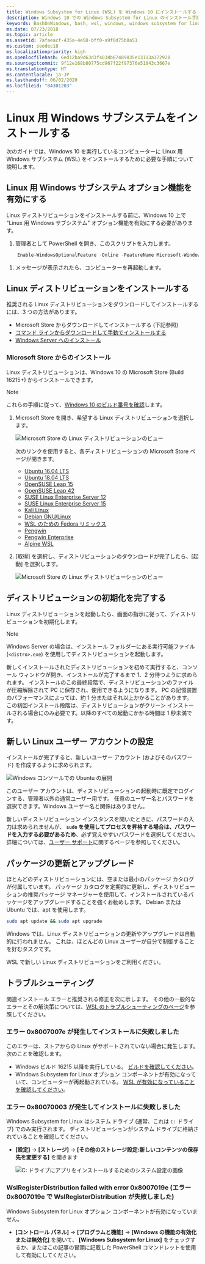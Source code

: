 ```yaml
---
title: Windows Subsystem for Linux (WSL) を Windows 10 にインストールする
description: Windows 10 での Windows Subsystem for Linux のインストール手順。
keywords: BashOnWindows, bash, wsl, windows, windows subsystem for linux, windowssubsystem, ubuntu, debian, suse, windows 10, インストール
ms.date: 07/23/2018
ms.topic: article
ms.assetid: 7afaeacf-435a-4e58-bff0-a9f0d75b8a51
ms.custom: seodec18
ms.localizationpriority: high
ms.openlocfilehash: 6ed12ba9d63d3f4038b67489035e13113a372928
ms.sourcegitcommit: 9f12e168b80775cd967f22f97376e51043c3667e
ms.translationtype: HT
ms.contentlocale: ja-JP
ms.lasthandoff: 06/02/2020
ms.locfileid: "84301203"
---
```

# <a name="install-windows-subsystem-for-linux"></a>Linux 用 Windows サブシステムをインストールする

次のガイドでは、Windows 10 を実行しているコンピューターに Linux 用 Windows サブシステム (WSL) をインストールするために必要な手順について説明します。

## <a name="enable-the-windows-subsystem-for-linux-optional-feature"></a>Linux 用 Windows サブシステム オプション機能を有効にする

Linux ディストリビューションをインストールする前に、Windows 10 上で "Linux 用 Windows サブシステム" オプション機能を有効にする必要があります。

1. 管理者として PowerShell を開き、このスクリプトを入力します。

```powershell
    Enable-WindowsOptionalFeature -Online -FeatureName Microsoft-Windows-Subsystem-Linux
```

1. メッセージが表示されたら、コンピューターを再起動します。

## <a name="install-a-linux-distribution"></a>Linux ディストリビューションをインストールする

推奨される Linux ディストリビューションをダウンロードしてインストールするには、3 つの方法があります。

- Microsoft Store からダウンロードしてインストールする (下記参照)
- [コマンド ラインからダウンロードして手動でインストールする](install-manual.md)
- [Windows Server へのインストール](install-on-server.md)

### <a name="install-from-the-microsoft-store"></a>Microsoft Store からのインストール

Linux ディストリビューションは、Windows 10 の Microsoft Store (Build 16215+) からインストールできます。

> [!NOTE]
> これらの手順に従って、[Windows 10 のビルド番号を確認](troubleshooting.md#check-your-build-number)します。

1. Microsoft Store を開き、希望する Linux ディストリビューションを選択します。

    ![Microsoft Store の Linux ディストリビューションのビュー](media/store.png)

    次のリンクを使用すると、各ディストリビューションの Microsoft Store ページが開きます。

    - [Ubuntu 16.04 LTS](https://www.microsoft.com/store/apps/9pjn388hp8c9)
    - [Ubuntu 18.04 LTS](https://www.microsoft.com/store/apps/9N9TNGVNDL3Q)
    - [OpenSUSE Leap 15](https://www.microsoft.com/store/apps/9n1tb6fpvj8c)
    - [OpenSUSE Leap 42](https://www.microsoft.com/store/apps/9njvjts82tjx)
    - [SUSE Linux Enterprise Server 12](https://www.microsoft.com/store/apps/9p32mwbh6cns)
    - [SUSE Linux Enterprise Server 15](https://www.microsoft.com/store/apps/9pmw35d7fnlx)
    - [Kali Linux](https://www.microsoft.com/store/apps/9PKR34TNCV07)
    - [Debian GNU/Linux](https://www.microsoft.com/store/apps/9MSVKQC78PK6)
    - [WSL のための Fedora リミックス](https://www.microsoft.com/store/apps/9n6gdm4k2hnc)
    - [Pengwin](https://www.microsoft.com/store/apps/9NV1GV1PXZ6P)
    - [Pengwin Enterprise](https://www.microsoft.com/store/apps/9N8LP0X93VCP)
    - [Alpine WSL](https://www.microsoft.com/store/apps/9p804crf0395)

1. [取得] を選択し、ディストリビューションのダウンロードが完了したら、[起動] を選択します。

    ![Microsoft Store の Linux ディストリビューションのビュー](media/UbuntuStore.png)

## <a name="complete-initialization-of-your-distro"></a>ディストリビューションの初期化を完了する

Linux ディストリビューションを起動したら、画面の指示に従って、ディストリビューションを初期化します。

> [!NOTE]
> Windows Server の場合は、インストール フォルダーにある実行可能ファイル (`<distro>.exe`) を使用してディストリビューションを起動します。

新しくインストールされたディストリビューションを初めて実行すると、コンソール ウィンドウが開き、インストールが完了するまで 1、2 分待つように求められます。 インストールのこの最終段階で、ディストリビューションのファイルが圧縮解除されて PC に保存され、使用できるようになります。 PC の記憶装置のパフォーマンスによっては、約 1 分またはそれ以上かかることがあります。 この初回インストール段階は、ディストリビューションがクリーン インストールされる場合にのみ必要です。以降のすべての起動にかかる時間は 1 秒未満です。

## <a name="set-up-a-new-linux-user-account"></a>新しい Linux ユーザー アカウントの設定

インストールが完了すると、新しいユーザー アカウント (およびそのパスワード) を作成するように求められます。

![Windows コンソールでの Ubuntu の展開](media/UbuntuInstall.png)

このユーザー アカウントは、ディストリビューションの起動時に既定でログインする、管理者以外の通常ユーザー用です。 任意のユーザー名とパスワードを選択できます。Windows ユーザー名と関係はありません。

新しいディストリビューション インスタンスを開いたときに、パスワードの入力は求められませんが、 **`sudo` を使用してプロセスを昇格する場合は、パスワードを入力する必要があるため**、必ず覚えやすいパスワードを選択してください。 詳細については、[ユーザー サポート](user-support.md)に関するページを参照してください。

## <a name="update--upgrade-packages"></a>パッケージの更新とアップグレード

ほとんどのディストリビューションには、空または最小のパッケージ カタログが付属しています。 パッケージ カタログを定期的に更新し、ディストリビューションの推奨パッケージ マネージャーを使用して、インストールされているパッケージをアップグレードすることを強くお勧めします。 Debian または Ubuntu では、apt を使用します。

```bash
sudo apt update && sudo apt upgrade
```

Windows では、Linux ディストリビューションの更新やアップグレードは自動的に行われません。 これは、ほとんどの Linux ユーザーが自分で制御することを好むタスクです。

WSL で新しい Linux ディストリビューションをご利用ください。

## <a name="troubleshooting"></a>トラブルシューティング

関連インストール エラーと推奨される修正を次に示します。 その他の一般的なエラーとその解決策については、[WSL のトラブルシューティングのページ](troubleshooting.md)を参照してください。

### <a name="installation-failed-with-error-0x8007007e"></a>エラー 0x8007007e が発生してインストールに失敗しました

このエラーは、ストアからの Linux がサポートされていない場合に発生します。  次のことを確認します。

- Windows ビルド 16215 以降を実行している。 [ビルドを確認してください](troubleshooting.md#check-your-build-number)。
- Windows Subsystem for Linux オプション コンポーネントが有効になっていて、コンピューターが再起動されている。  [WSL が有効になっていることを確認してください](troubleshooting.md#confirm-wsl-is-enabled)。

### <a name="installation-failed-with-error-0x80070003"></a>エラー 0x80070003 が発生してインストールに失敗しました

Windows Subsystem for Linux はシステム ドライブ (通常、これは `C:` ドライブ) でのみ実行されます。 ディストリビューションがシステム ドライブに格納されていることを確認してください。

- **[設定]**  ->  **[ストレージ]**  ->  **[その他のストレージ設定:新しいコンテンツの保存先を変更する]** を開きます
  
    ![C: ドライブにアプリをインストールするためのシステム設定の画像](media/AppStorage.png)

### <a name="wslregisterdistribution-failed-with-error-0x8007019e"></a>WslRegisterDistribution failed with error 0x8007019e (エラー 0x8007019e で WslRegisterDistribution が失敗しました)

Windows Subsystem for Linux オプション コンポーネントが有効になっていません。

- **[コントロール パネル]**  ->  **[プログラムと機能]**  ->  **[Windows の機能の有効化または無効化]** を開いて、 **[Windows Subsystem for Linux]** をチェックするか、またはこの記事の冒頭に記載した PowerShell コマンドレットを使用して有効にしてください。
